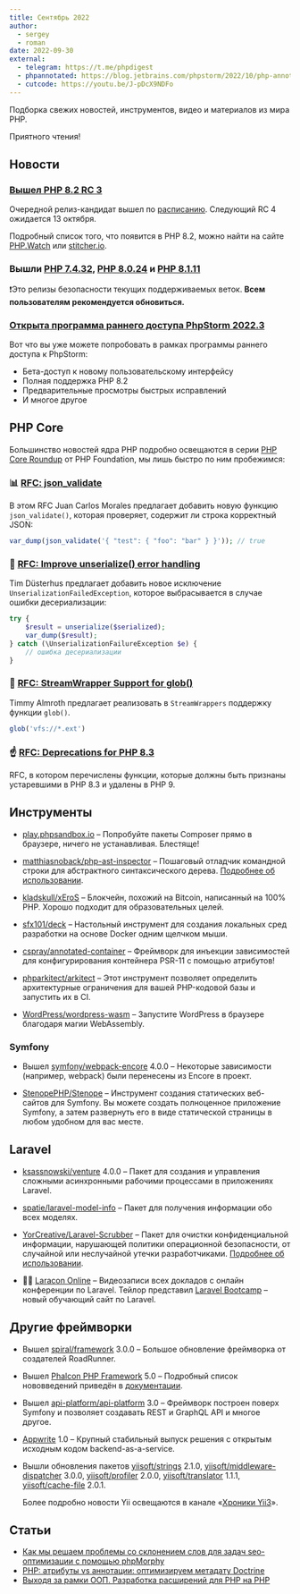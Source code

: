 ```yaml
---
title: Сентябрь 2022
author:
  - sergey
  - roman
date: 2022-09-30
external:
  - telegram: https://t.me/phpdigest
  - phpannotated: https://blog.jetbrains.com/phpstorm/2022/10/php-annotated-september-2022/
  - cutcode: https://youtu.be/J-pDcX9NDFo
---
```


Подборка свежих новостей, инструментов, видео и материалов из мира PHP.

Приятного чтения!

## Новости

### [Вышел PHP 8.2 RC 3](https://www.php.net/archive/2022.php#2022-09-29-3)

Очередной релиз-кандидат вышел по [расписанию](https://wiki.php.net/todo/php82). Следующий RC 4 ожидается 13 октября.

Подробный список того, что появится в PHP 8.2, можно найти на сайте [PHP.Watch](https://php.watch/versions/8.2)
или [stitcher.io](https://stitcher.io/blog/new-in-php-82).

### Вышли [PHP 7.4.32](https://www.php.net/archive/2022.php#2022-09-29-1), [PHP 8.0.24](https://www.php.net/archive/2022.php#2022-09-30-1) и [PHP 8.1.11](https://www.php.net/archive/2022.php#2022-09-29-2)

❗Это релизы безопасности текущих поддерживаемых веток. **Всем пользователям рекомендуется обновиться.**

### [Открыта программа раннего доступа PhpStorm 2022.3](https://blog.jetbrains.com/phpstorm/2022/09/phpstorm-2022-3-eap-is-open/)

Вот что вы уже можете попробовать в рамках программы раннего доступа к PhpStorm:

- Бета-доступ к новому пользовательскому интерфейсу
- Полная поддержка PHP 8.2
- Предварительные просмотры быстрых исправлений
- И многое другое

## PHP Core

Большинство новостей ядра PHP подробно освещаются в
серии [PHP Core Roundup](https://thephp.foundation/blog/tag/roundup/) от PHP Foundation, мы лишь быстро по ним
пробежимся:

### 📊 [RFC: json_validate](https://wiki.php.net/rfc/json_validate)

В этом RFC Juan Carlos Morales предлагает добавить новую функцию `json_validate()`, которая проверяет, содержит ли
строка корректный JSON:

```php
var_dump(json_validate('{ "test": { "foo": "bar" } }')); // true
```

### 📣 [RFC: Improve unserialize() error handling](https://wiki.php.net/rfc/improve_unserialize_error_handling)

Tim Düsterhus предлагает добавить новое исключение `UnserializationFailedException`, которое выбрасывается в случае
ошибки десериализации:

```php
try {
    $result = unserialize($serialized);
    var_dump($result);
} catch (\UnserializationFailureException $e) {
    // ошибка десериализации
}
```

### 📣 [RFC: StreamWrapper Support for glob()](https://wiki.php.net/rfc/glob_streamwrapper_support)

Timmy Almroth предлагает реализовать в `StreamWrappers` поддержку функции `glob()`.

```php
glob('vfs://*.ext')
```

### ☝️ [RFC: Deprecations for PHP 8.3](https://wiki.php.net/rfc/deprecations_php_8_3)

RFC, в котором перечислены функции, которые должны быть признаны устаревшими в PHP 8.3 и удалены в PHP 9.

## Инструменты

- [play.phpsandbox.io](https://play.phpsandbox.io/) – Попробуйте пакеты Composer прямо в браузере, ничего не
  устанавливая. Блестяще!

- [matthiasnoback/php-ast-inspector](https://github.com/matthiasnoback/php-ast-inspector/) – Пошаговый отладчик
  командной строки для абстрактного синтаксического
  дерева. [Подробнее об использовании](https://matthiasnoback.nl/2022/09/a-step-debugger-for-the-php-ast/).

- [kladskull/xEroS](https://github.com/kladskull/xEroS) – Блокчейн, похожий на Bitcoin, написанный на 100% PHP. Хорошо
  подходит для образовательных целей.

- [sfx101/deck](https://github.com/sfx101/deck) – Настольный инструмент для создания локальных сред разработки на основе
  Docker одним щелчком мыши.

- [cspray/annotated-container](https://github.com/cspray/annotated-container) – Фреймворк для инъекции зависимостей для
  конфигурирования контейнера PSR-11 с помощью атрибутов!

- [phparkitect/arkitect](https://github.com/phparkitect/arkitect) – Этот инструмент позволяет определить архитектурные
  ограничения для вашей PHP-кодовой базы и запустить их в CI.

- [WordPress/wordpress-wasm](https://github.com/WordPress/wordpress-wasm) – Запустите WordPress в браузере благодаря
  магии WebAssembly.

### Symfony

- Вышел [symfony/webpack-encore](https://github.com/symfony/webpack-encore) 4.0.0 – Некоторые зависимости (например,
  webpack) были перенесены из Encore в проект.

- [StenopePHP/Stenope](https://github.com/StenopePHP/Stenope) – Инструмент создания статических веб-сайтов для Symfony.
  Вы можете создать полноценное приложение Symfony, а затем развернуть его в виде статической страницы в любом удобном
  для вас месте.

## Laravel

- [ksassnowski/venture](https://github.com/ksassnowski/venture) 4.0.0 – Пакет для создания и управления сложными
  асинхронными рабочими процессами в приложениях
  Laravel.

- [spatie/laravel-model-info](https://github.com/spatie/laravel-model-info) – Пакет для получения информации обо всех
  моделях.

- [YorCreative/Laravel-Scrubber](https://github.com/YorCreative/Laravel-Scrubber) – Пакет для очистки конфиденциальной
  информации, нарушающей политики операционной
  безопасности, от случайной или неслучайной утечки
  разработчиками. [Подробнее об использовании](https://laravel-news.com/laravel-scrubber).

- 👨‍🏫 [Laracon Online](https://youtu.be/f4QShF42c6E) – Видеозаписи всех докладов с онлайн конференции по Laravel.
  Тейлор представил [Laravel Bootcamp](https://laravel-news.com/laravel-bootcamp) – новый обучающий сайт по Laravel.

## Другие фреймворки

- Вышел [spiral/framework](https://github.com/spiral/framework/releases/tag/3.0.0) 3.0.0 – Большое обновление фреймворка
  от создателей RoadRunner.

- Вышел [Phalcon PHP Framework](https://github.com/phalcon/cphalcon) 5.0 – Подробный список нововведений приведён
  в [документации](https://docs.phalcon.io/5.0/en/upgrade).

- Вышел [api-platform/api-platform](https://github.com/api-platform/api-platform/releases/tag/v3.0.0) 3.0 – Фреймворк
  построен поверх Symfony и позволяет создавать REST и GraphQL API и многое другое.

- [Appwrite](https://appwrite.io/1.0) 1.0 – Крупный стабильный выпуск решения с открытым исходным кодом
  backend-as-a-service.

- Вышли обновления пакетов [yiisoft/strings](https://github.com/yiisoft/strings)
  2.1.0, [yiisoft/middleware-dispatcher](https://github.com/yiisoft/middleware-dispatcher)
  3.0.0, [yiisoft/profiler](https://github.com/yiisoft/profiler)
  2.0.0, [yiisoft/translator](https://github.com/yiisoft/translator)
  1.1.1, [yiisoft/cache-file](https://github.com/yiisoft/cache-file) 2.0.1.

  Более подробно новости Yii освещаются в канале «[Хроники Yii3](https://t.me/yii3chronicles)».

## Статьи

- [Как мы решаем проблемы со склонением слов для задач seo-оптимизации с помощью phpMorphy](https://habr.com/ru/company/rshb/blog/688330/)
- [PHP: атрибуты vs аннотации: оптимизируем метадату Doctrine](https://habr.com/ru/post/686796/)
- [Выходя за рамки ООП. Разработка расширений для PHP на PHP](https://habr.com/ru/company/oleg-bunin/blog/577658/)


